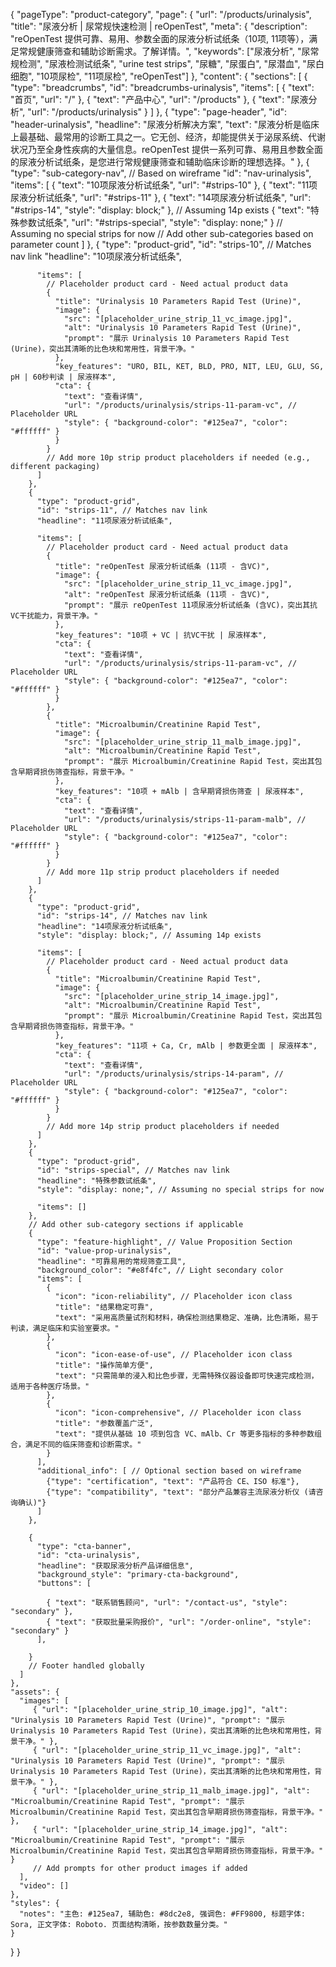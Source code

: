 {
  "pageType": "product-category",
  "page": {
    "url": "/products/urinalysis",
    "title": "尿液分析 | 尿常规快速检测 | reOpenTest",
    "meta": {
      "description": "reOpenTest 提供可靠、易用、参数全面的尿液分析试纸条（10项, 11项等），满足常规健康筛查和辅助诊断需求。了解详情。",
      "keywords": ["尿液分析", "尿常规检测", "尿液检测试纸条", "urine test strips", "尿糖", "尿蛋白", "尿潜血", "尿白细胞", "10项尿检", "11项尿检", "reOpenTest"]
    },
    "content": {
      "sections": [
        {
          "type": "breadcrumbs",
          "id": "breadcrumbs-urinalysis",
          "items": [
            { "text": "首页", "url": "/" },
            { "text": "产品中心", "url": "/products" },
            { "text": "尿液分析", "url": "/products/urinalysis" }
          ]
        },
        {
          "type": "page-header",
          "id": "header-urinalysis",
          "headline": "尿液分析解决方案",
          "text": "尿液分析是临床上最基础、最常用的诊断工具之一。它无创、经济，却能提供关于泌尿系统、代谢状况乃至全身性疾病的大量信息。reOpenTest 提供一系列可靠、易用且参数全面的尿液分析试纸条，是您进行常规健康筛查和辅助临床诊断的理想选择。"
        },
        {
          "type": "sub-category-nav", // Based on wireframe
          "id": "nav-urinalysis",
          "items": [
            { "text": "10项尿液分析试纸条", "url": "#strips-10" },
            { "text": "11项尿液分析试纸条", "url": "#strips-11" },
            { "text": "14项尿液分析试纸条", "url": "#strips-14", "style": "display: block;" }, // Assuming 14p exists
            { "text": "特殊参数试纸条", "url": "#strips-special", "style": "display: none;" } // Assuming no special strips for now
            // Add other sub-categories based on parameter count
          ]
        },
        {
          "type": "product-grid",
          "id": "strips-10", // Matches nav link
          "headline": "10项尿液分析试纸条",
          
          "items": [
            // Placeholder product card - Need actual product data
            {
              "title": "Urinalysis 10 Parameters Rapid Test (Urine)",
              "image": {
                "src": "[placeholder_urine_strip_11_vc_image.jpg]",
                "alt": "Urinalysis 10 Parameters Rapid Test (Urine)",
                "prompt": "展示 Urinalysis 10 Parameters Rapid Test (Urine)，突出其清晰的比色块和常用性，背景干净。"
              },
              "key_features": "URO, BIL, KET, BLD, PRO, NIT, LEU, GLU, SG, pH | 60秒判读 | 尿液样本",
              "cta": {
                "text": "查看详情",
                "url": "/products/urinalysis/strips-11-param-vc", // Placeholder URL
                "style": { "background-color": "#125ea7", "color": "#ffffff" }
              }
            }
            // Add more 10p strip product placeholders if needed (e.g., different packaging)
          ]
        },
        {
          "type": "product-grid",
          "id": "strips-11", // Matches nav link
          "headline": "11项尿液分析试纸条",
          
          "items": [
            // Placeholder product card - Need actual product data
            {
              "title": "reOpenTest 尿液分析试纸条 (11项 - 含VC)",
              "image": {
                "src": "[placeholder_urine_strip_11_vc_image.jpg]",
                "alt": "reOpenTest 尿液分析试纸条 (11项 - 含VC)",
                "prompt": "展示 reOpenTest 11项尿液分析试纸条 (含VC)，突出其抗VC干扰能力，背景干净。"
              },
              "key_features": "10项 + VC | 抗VC干扰 | 尿液样本",
              "cta": {
                "text": "查看详情",
                "url": "/products/urinalysis/strips-11-param-vc", // Placeholder URL
                "style": { "background-color": "#125ea7", "color": "#ffffff" }
              }
            },
            {
              "title": "Microalbumin/Creatinine Rapid Test",
              "image": {
                "src": "[placeholder_urine_strip_11_malb_image.jpg]",
                "alt": "Microalbumin/Creatinine Rapid Test",
                "prompt": "展示 Microalbumin/Creatinine Rapid Test，突出其包含早期肾损伤筛查指标，背景干净。"
              },
              "key_features": "10项 + mAlb | 含早期肾损伤筛查 | 尿液样本",
              "cta": {
                "text": "查看详情",
                "url": "/products/urinalysis/strips-11-param-malb", // Placeholder URL
                "style": { "background-color": "#125ea7", "color": "#ffffff" }
              }
            }
            // Add more 11p strip product placeholders if needed
          ]
        },
        {
          "type": "product-grid",
          "id": "strips-14", // Matches nav link
          "headline": "14项尿液分析试纸条",
          "style": "display: block;", // Assuming 14p exists
          
          "items": [
            // Placeholder product card - Need actual product data
            {
              "title": "Microalbumin/Creatinine Rapid Test",
              "image": {
                "src": "[placeholder_urine_strip_14_image.jpg]",
                "alt": "Microalbumin/Creatinine Rapid Test",
                "prompt": "展示 Microalbumin/Creatinine Rapid Test，突出其包含早期肾损伤筛查指标，背景干净。"
              },
              "key_features": "11项 + Ca, Cr, mAlb | 参数更全面 | 尿液样本",
              "cta": {
                "text": "查看详情",
                "url": "/products/urinalysis/strips-14-param", // Placeholder URL
                "style": { "background-color": "#125ea7", "color": "#ffffff" }
              }
            }
            // Add more 14p strip product placeholders if needed
          ]
        },
        {
          "type": "product-grid",
          "id": "strips-special", // Matches nav link
          "headline": "特殊参数试纸条",
          "style": "display: none;", // Assuming no special strips for now
          
          "items": []
        },
        // Add other sub-category sections if applicable
        {
          "type": "feature-highlight", // Value Proposition Section
          "id": "value-prop-urinalysis",
          "headline": "可靠易用的常规筛查工具",
          "background_color": "#e8f4fc", // Light secondary color
          "items": [
            {
              "icon": "icon-reliability", // Placeholder icon class
              "title": "结果稳定可靠",
              "text": "采用高质量试剂和材料，确保检测结果稳定、准确，比色清晰，易于判读，满足临床和实验室要求。"
            },
            {
              "icon": "icon-ease-of-use", // Placeholder icon class
              "title": "操作简单方便",
              "text": "只需简单的浸入和比色步骤，无需特殊仪器设备即可快速完成检测，适用于各种医疗场景。"
            },
            {
              "icon": "icon-comprehensive", // Placeholder icon class
              "title": "参数覆盖广泛",
              "text": "提供从基础 10 项到包含 VC、mAlb、Cr 等更多指标的多种参数组合，满足不同的临床筛查和诊断需求。"
            }
          ],
          "additional_info": [ // Optional section based on wireframe
            {"type": "certification", "text": "产品符合 CE、ISO 标准"},
            {"type": "compatibility", "text": "部分产品兼容主流尿液分析仪 (请咨询确认)"}
          ]
        },
        
        {
          "type": "cta-banner",
          "id": "cta-urinalysis",
          "headline": "获取尿液分析产品详细信息",
          "background_style": "primary-cta-background",
          "buttons": [
            
            { "text": "联系销售顾问", "url": "/contact-us", "style": "secondary" },
            { "text": "获取批量采购报价", "url": "/order-online", "style": "secondary" }
          ],
          
        }
        // Footer handled globally
      ]
    },
    "assets": {
      "images": [
         { "url": "[placeholder_urine_strip_10_image.jpg]", "alt": "Urinalysis 10 Parameters Rapid Test (Urine)", "prompt": "展示 Urinalysis 10 Parameters Rapid Test (Urine)，突出其清晰的比色块和常用性，背景干净。" },
         { "url": "[placeholder_urine_strip_11_vc_image.jpg]", "alt": "Urinalysis 10 Parameters Rapid Test (Urine)", "prompt": "展示 Urinalysis 10 Parameters Rapid Test (Urine)，突出其清晰的比色块和常用性，背景干净。" },
         { "url": "[placeholder_urine_strip_11_malb_image.jpg]", "alt": "Microalbumin/Creatinine Rapid Test", "prompt": "展示 Microalbumin/Creatinine Rapid Test，突出其包含早期肾损伤筛查指标，背景干净。" },
         { "url": "[placeholder_urine_strip_14_image.jpg]", "alt": "Microalbumin/Creatinine Rapid Test", "prompt": "展示 Microalbumin/Creatinine Rapid Test，突出其包含早期肾损伤筛查指标，背景干净。" }
         // Add prompts for other product images if added
      ],
      "video": []
    },
    "styles": {
      "notes": "主色: #125ea7, 辅助色: #8dc2e8, 强调色: #FF9800, 标题字体: Sora, 正文字体: Roboto. 页面结构清晰，按参数数量分类。"
    }
  }
}

